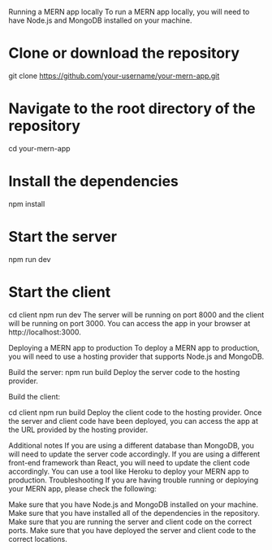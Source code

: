 Running a MERN app locally
To run a MERN app locally, you will need to have Node.js and MongoDB installed on your machine.

# Clone or download the repository
git clone https://github.com/your-username/your-mern-app.git

# Navigate to the root directory of the repository
cd your-mern-app

# Install the dependencies
npm install

# Start the server
npm run dev

# Start the client
cd client
npm run dev
The server will be running on port 8000 and the client will be running on port 3000. You can access the app in your browser at http://localhost:3000.

Deploying a MERN app to production
To deploy a MERN app to production, you will need to use a hosting provider that supports Node.js and MongoDB.

Build the server:
npm run build
Deploy the server code to the hosting provider.

Build the client:

cd client
npm run build
Deploy the client code to the hosting provider.
Once the server and client code have been deployed, you can access the app at the URL provided by the hosting provider.

Additional notes
If you are using a different database than MongoDB, you will need to update the server code accordingly.
If you are using a different front-end framework than React, you will need to update the client code accordingly.
You can use a tool like Heroku to deploy your MERN app to production.
Troubleshooting
If you are having trouble running or deploying your MERN app, please check the following:

Make sure that you have Node.js and MongoDB installed on your machine.
Make sure that you have installed all of the dependencies in the repository.
Make sure that you are running the server and client code on the correct ports.
Make sure that you have deployed the server and client code to the correct locations.
